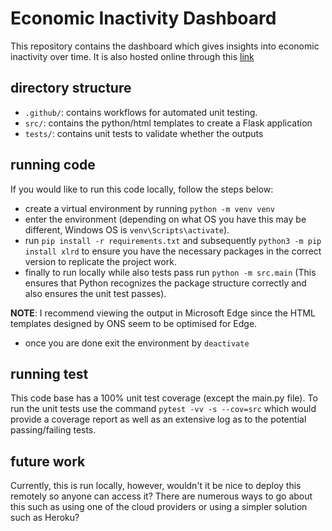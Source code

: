 # Economic Inactivity Dashboard

This repository contains the dashboard which gives insights into economic inactivity over time. It is also hosted online through this [link](https://economic-inactivity-uk-2a720dbd86e4.herokuapp.com/)

## directory structure
- `.github/`: contains workflows for automated unit testing.
- `src/`: contains the python/html templates to create a Flask application
- `tests/`: contains unit tests to validate whether the outputs 


## running code
If you would like to run this code locally, follow the steps below:
- create a virtual environment by running `python -m venv venv`
- enter the environment (depending on what OS you have this may be different, Windows OS is `venv\Scripts\activate`).
- run `pip install -r requirements.txt` and subsequently `python3 -m pip install xlrd` to ensure you have the necessary packages in the correct version to replicate the project work.
- finally to run locally while also tests pass run `python -m src.main` (This ensures that Python recognizes the package structure correctly and also ensures the unit test passes).

**NOTE**: I recommend viewing the output in Microsoft Edge since the HTML templates designed by ONS seem to be optimised for Edge.
- once you are done exit the environment by `deactivate`

## running test
This code base has a 100% unit test coverage (except the main.py file). To run the unit tests use the command `pytest -vv -s --cov=src` which would provide a coverage report as well as an extensive log as to the potential passing/failing tests.

## future work
Currently, this is run locally, however, wouldn't it be nice to deploy this remotely so anyone can access it? There are numerous ways to go about this such as using one of the cloud providers or using a simpler solution such as Heroku?

